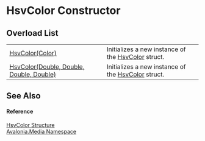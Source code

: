 # HsvColor Constructor


## Overload List
<table>
<tr>
<td><a href="M_Avalonia_Media_HsvColor__ctor">HsvColor(Color)</a></td>
<td>Initializes a new instance of the <a href="T_Avalonia_Media_HsvColor">HsvColor</a> struct.</td>
</tr>
<tr>
<td><a href="M_Avalonia_Media_HsvColor__ctor_1">HsvColor(Double, Double, Double, Double)</a></td>
<td>Initializes a new instance of the <a href="T_Avalonia_Media_HsvColor">HsvColor</a> struct.</td>
</tr>
</table>

## See Also


#### Reference
<a href="T_Avalonia_Media_HsvColor">HsvColor Structure</a>  
<a href="N_Avalonia_Media">Avalonia.Media Namespace</a>  
